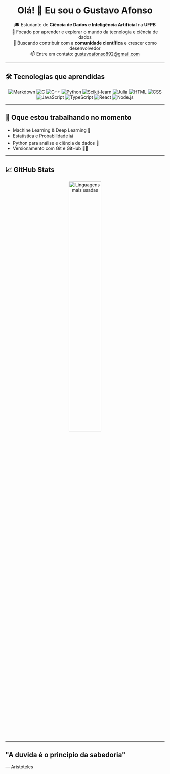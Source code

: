 <h1 align="center">Olá! 👋 Eu sou o Gustavo Afonso</h1>

<p align="center">
🎓 Estudante de <strong>Ciência de Dados e Inteligência Artificial</strong> na <strong>UFPB</strong> <br>
🚀 Focado por aprender e explorar o mundo da tecnologia e ciência de dados <br>
🔬 Buscando contribuir com a <strong>comunidade científica</strong> e crescer como desenvolvedor <br>
📫 Entre em contato: <a href="mailto:gustavoafonso892@gmail.com">gustavoafonso892@gmail.com</a>
</p>

---

## 🛠️ Tecnologias que aprendidas

<p align="center"> <img src="https://img.shields.io/badge/Markdown-000000?style=for-the-badge&logo=markdown&logoColor=white" alt="Markdown"> <img src="https://img.shields.io/badge/C-00599C?style=for-the-badge&logo=c&logoColor=white" alt="C"> <img src="https://img.shields.io/badge/C++-00599C?style=for-the-badge&logo=c%2B%2B&logoColor=white" alt="C++"> <img src="https://img.shields.io/badge/Python-3670A0?style=for-the-badge&logo=python&logoColor=ffdd54" alt="Python"> <img src="https://img.shields.io/badge/Scikit--Learn-F7931E?style=for-the-badge&logo=scikit-learn&logoColor=white" alt="Scikit-learn"> <img src="https://img.shields.io/badge/Julia-9558B2?style=for-the-badge&logo=julia&logoColor=white" alt="Julia"> <img src="https://img.shields.io/badge/HTML5-E34F26?style=for-the-badge&logo=html5&logoColor=white" alt="HTML"> <img src="https://img.shields.io/badge/CSS-1572B6?style=for-the-badge&logo=css3&logoColor=white" alt="CSS"> <img src="https://img.shields.io/badge/JavaScript-F7DF1E?style=for-the-badge&logo=javascript&logoColor=black" alt="JavaScript"> <img src="https://img.shields.io/badge/TypeScript-007ACC?style=for-the-badge&logo=typescript&logoColor=white" alt="TypeScript"> <img src="https://img.shields.io/badge/React-20232A?style=for-the-badge&logo=react&logoColor=61DAFB" alt="React"> <img src="https://img.shields.io/badge/Node.js-339933?style=for-the-badge&logo=nodedotjs&logoColor=white" alt="Node.js"> </p>

---

## 🌱 Oque estou trabalhando no momento

- Machine Learning & Deep Learning 🤖
- Estatística e Probabilidade 📊
- Python para análise e ciência de dados 🐍
- Versionamento com Git e GitHub 🧑‍💻

---

## 📈 GitHub Stats

<p align="center">
  
  <img src="https://github-readme-stats.vercel.app/api/top-langs/?username=Gusttavoafonso&layout=compact&theme=github_dark" alt="Linguagens mais usadas" width="45%" />
</p>

---

##  "A duvida é o principio da sabedoria"
— Aristóteles



<!-- Proudly created with GPRM ( https://gprm.itsvg.in ) -->
